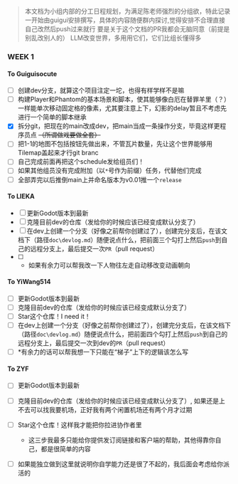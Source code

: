 > 本文档为小组内部的分工日程规划，为满足陈老师强烈的分组欲，特此记录
> 一开始由guigui安排撰写，具体的内容随便群内探讨,觉得安排不合理直接自己改然后push过来就行
> 要是关于这个文档的PR我都会无脑同意（前提是别乱改别人的）
> LLM改变世界，多用用它们，它们比组长懂得多

### WEEK 1

#### To Guiguisocute
- [ ] 创建dev分支，就算这个项目注定一坨，也得有样学样不是嘛
- [ ] 构建Player和Phantom的基本场景和脚本，使其能够像白厄在替罪羊里（？）一样能单次移动固定格的像素，尤其要注意上下，幻影的delay暂且不考虑先进行一个简单的脚本继承
- [x] 拆分git，把现在的main改成dev，把main当成一条操作分支，毕竟这样更程序员点 ~~（所谓做戏要做全套）~~
- [ ] 把1-1的地图不包括按钮先做出来，不管瓦片数量，先让这个世界能够用Tilemap盖起来才行git branc
- [ ] 自己完成前面再把这个schedule发给组员们！
- [ ] 如果其他组员没有完成附加（以`*`号作为前缀）任务，代替他们完成
- [ ] 全部弄完以后推倒main上并命名版本为v0.01推一个`release`
  
#### To LIEKA
- [ ] 更新Godot版本到最新
- [ ] 克隆目前dev的仓库（发给你的时候应该已经变成默认分支了）
- [ ] 在dev上创建一个分支（好像之前帮你创建过了），创建完分支后，在该文档下（路径`doc\devlog.md`）随便说点什么，把前面三个勾打上然后`push`到自己的远程分支上，最后提交一次`PR`（pull request）
- [ ] * 如果有余力可以帮我改一下人物往左走自动移改变动画朝向

#### To YiWang514
- [ ] 更新Godot版本到最新
- [ ] 克隆目前dev的仓库（发给你的时候应该已经变成默认分支了）
- [ ] Star这个仓库！I need it！
- [ ] 在dev上创建一个分支（好像之前帮你创建过了），创建完分支后，在该文档下（路径`doc\devlog.md`）随便说点什么，把前面四个勾打上然后`push`到自己的远程分支上，最后提交一次到dev的`PR`（pull request）
- [ ] *有余力的话可以帮我想一下只能在“梯子”上下的逻辑该怎么写

#### To ZYF
- [ ] 更新Godot版本到最新
- [ ] 克隆目前dev的仓库（发给你的时候应该已经变成默认分支了）, 如果还是上不去可以找我要机场，正好我有两个闲置机场还有两个月才过期
- [ ] Star这个仓库！这样我才能把你拉进协作者里
    - 这三步我最多只能给你提供发订阅链接和客户端的帮助，其他得靠你自己，都是很简单的内容
- [ ] 如果能独立做到这里就说明你自学能力还是很了不起的，我后面会考虑给你派活的

